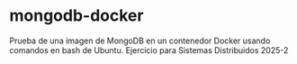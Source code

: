# mongodb-docker
Prueba de una imagen de MongoDB en un contenedor Docker usando comandos en bash de Ubuntu. Ejercicio para Sistemas Distribuidos 2025-2

